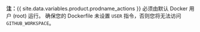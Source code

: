 **注：**{{ site.data.variables.product.prodname_actions }} 必须由默认 Docker 用户 (root) 运行。 确保您的 Dockerfile 未设置 `USER` 指令，否则您将无法访问 `GITHUB_WORKSPACE`。
